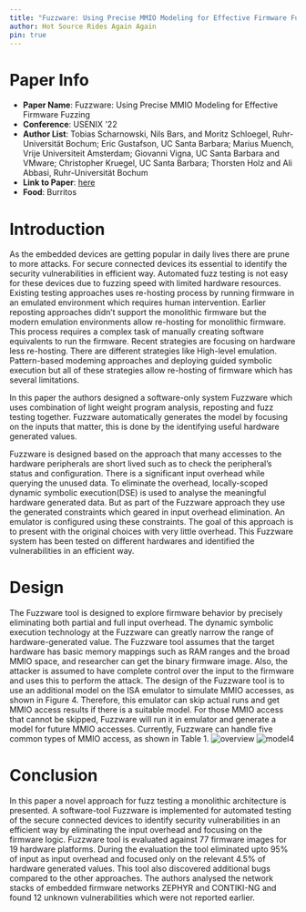 ```yaml
---
title: "Fuzzware: Using Precise MMIO Modeling for Effective Firmware Fuzzing"
author: Hot Source Rides Again Again
pin: true
---
```


# Paper Info
- **Paper Name**: Fuzzware: Using Precise MMIO Modeling for Effective Firmware Fuzzing
- **Conference**: USENIX '22
- **Author List**: Tobias Scharnowski, Nils Bars, and Moritz Schloegel, Ruhr-Universität Bochum; Eric Gustafson, UC Santa Barbara; Marius Muench, Vrije Universiteit Amsterdam; Giovanni Vigna, UC Santa Barbara and VMware; Christopher Kruegel, UC Santa Barbara; Thorsten Holz and Ali Abbasi, Ruhr-Universität Bochum
- **Link to Paper**: [here](https://www.usenix.org/system/files/sec22-scharnowski.pdf)
- **Food**: Burritos

# Introduction

As the embedded devices are getting popular in daily lives there are prune to more attacks. For secure connected devices its essential to identify the security vulnerabilities in efficient way. Automated fuzz testing is not easy for these devices due to fuzzing speed with limited hardware resources. Existing testing approaches uses re-hosting process by running firmware in an emulated environment which requires human intervention. Earlier reposting approaches didn’t support the monolithic firmware but the modern emulation environments allow re-hosting for monolithic firmware. This process requires a complex task of manually creating software equivalents to run the firmware. Recent strategies are focusing on hardware less re-hosting. There are different strategies like High-level emulation. Pattern-based modeming approaches and deploying guided symbolic execution but all of these strategies allow re-hosting of firmware which has several limitations.

In this paper the authors designed a software-only system Fuzzware which uses combination of light weight program analysis, reposting and fuzz testing together. Fuzzware automatically generates the model by focusing on the inputs that matter, this is done by the identifying useful hardware generated values.

Fuzzware is designed based on the approach that many accesses to the hardware peripherals are short lived such as to check the peripheral’s status and configuration. There is a significant input overhead while querying the unused data. To eliminate the overhead, locally-scoped dynamic symbolic execution(DSE) is used to analyse the meaningful hardware generated data. But as part of the Fuzzware approach they use the generated constraints which geared in input overhead elimination. An emulator is configured using these constraints. The goal of this approach is to present with the original choices with very little overhead. This Fuzzware system has been tested on different hardwares and identified the vulnerabilities in an efficient way. 

# Design

The Fuzzware tool is designed to explore firmware behavior by precisely eliminating both partial and full input overhead. The dynamic symbolic execution technology at the Fuzzware can greatly narrow the range of hardware-generated value. The Fuzzware tool assumes that the target hardware has basic memory mappings such as RAM ranges and the broad MMIO space, and researcher can get the binary firmware image. Also, the attacker is assumed to have complete control over the input to the firmware and uses this to perform the attack.
The design of the Fuzzware tool is to use an additional model  on the ISA emulator to simulate MMIO accesses, as shown in Figure 4. Therefore, this emulator can skip actual runs and get MMIO access results if there is a suitable model. For those MMIO access that cannot be skipped, Fuzzware will run it in emulator and generate a model for future MMIO accesses. Currently, Fuzzware can handle five common types of MMIO access, as shown in Table 1.
![overview](https://i.imgur.com/inTEY9f.png)
![model4](https://i.imgur.com/ZxDiamV.png)



# Conclusion

In this paper a novel approach for fuzz testing a monolithic architecture is presented. A software-tool Fuzzware is implemented for automated testing of the secure connected devices to identify security vulnerabilities in an efficient way by eliminating the input overhead and focusing on the firmware logic. Fuzzware tool is evaluated against 77 firmware images for 19 hardware platforms. During the evaluation the tool eliminated upto 95% of input as input overhead and focused only on the relevant 4.5% of hardware generated values. This tool also discovered additional bugs compared to the other approaches. The authors analysed the network stacks of embedded firmware networks ZEPHYR and CONTIKI-NG and found 12 unknown vulnerabilities which were not reported earlier. 

